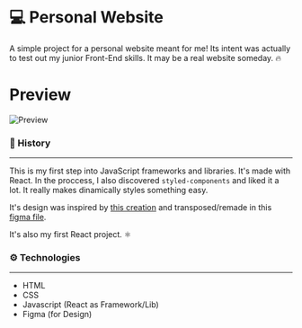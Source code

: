 # 💻 ️Personal Website

A simple project for a personal website meant for me!
Its intent was actually to test out my junior Front-End skills. It may be a real website someday. 🔥

# Preview

![Preview](https://s10.gifyu.com/images/project-gif.gif)

### 📃 History

---

This is my first step into JavaScript frameworks and libraries. It's made with React.
In the proccess, I also discovered `styled-components` and liked it a lot. It really makes dinamically styles something easy.

It's design was inspired by [this creation](https://dribbble.com/shots/15187218-Adam-Zonski-Personal-Portfolio-Website) and transposed/remade in this [figma file](https://www.figma.com/file/cibaFLJNSHOa8dKKn3V9Mo/antoniopataro?node-id=69%3A42).

It's also my first React project. ⚛️

### ⚙️ Technologies

---

- HTML
- CSS
- Javascript (React as Framework/Lib)
- Figma (for Design)
